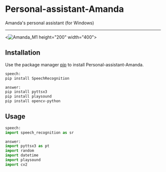 # Personal-assistant-Amanda
Amanda's personal assistant (for Windows)

***
<![Amanda_M1](file:///D:/Programming/AI/Amanda%20-%20Copy1/Screenshot%202023-03-25%20035028.png) height="200" width="400">

## Installation

Use the package manager [pip](https://pip.pypa.io/en/stable/) to install Personal-assistant-Amanda.

```bash
speech:
pip install SpeechRecognition

answer:
pip install pyttsx3
pip install playsound
pip install opencv-python
```

## Usage

```python
speech:
import speech_recognition as sr

answer:
import pyttsx3 as pt
import random
import datetime
import playsound
import cv2
